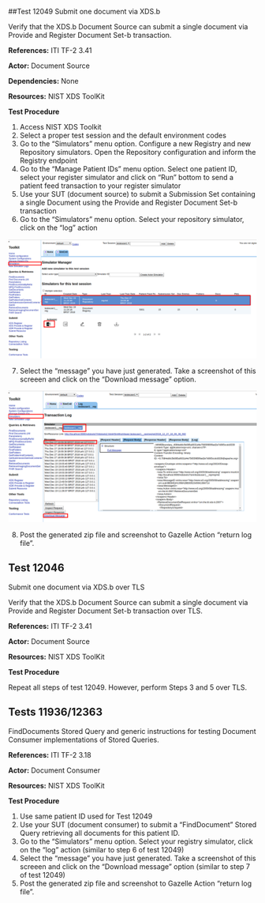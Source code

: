 ##Test 12049
Submit one document via XDS.b

Verify that the XDS.b Document Source can submit a single document via Provide and Register Document Set-b transaction. 

**References:** ITI TF-2 3.41

**Actor:** Document Source

**Dependencies:** None

**Resources:** NIST XDS ToolKit

**Test Procedure**  
1. Access NIST XDS Toolkit  
2. Select a proper test session and the default environment codes  
3. Go to the “Simulators” menu option. Configure a new Registry and new Repository simulators. Open the Repository configuration and inform the Registry endpoint  
4. Go to the “Manage Patient IDs” menu option. Select one patient ID, select your register simulator and click on “Run” bottom to send a patient feed transaction to your register simulator  
5. Use your SUT (document source) to submit a Submission Set containing a single Document using the Provide and Register Document Set-b transaction  
6. Go to the “Simulators” menu option. Select your repository simulator, click on the “log” action  

![](./media/image3-1.png)

7. Select the “message” you have just generated. Take a screenshot of this screeen and click on the “Download message” option.

![](./media/image3-2.png)

8. Post the generated zip file and screenshot to Gazelle Action “return log file”.  


## Test 12046
Submit one document via XDS.b over TLS

Verify that the XDS.b Document Source can submit a single document via Provide and Register Document Set-b transaction over TLS. 

**References:** ITI TF-2 3.41

**Actor:** Document Source

**Resources:** NIST XDS ToolKit

**Test Procedure**

Repeat all steps of test 12049. However, perform Steps 3 and 5 over TLS.

## Tests 11936/12363
FindDocuments Stored Query and generic instructions for testing Document Consumer implementations of Stored Queries.

**References:** ITI TF-2 3.18

**Actor:** Document Consumer

**Resources:** NIST XDS ToolKit

**Test Procedure**  
1. Use same patient ID used for Test 12049  
2. Use your SUT (document consumer) to submit a “FindDocument” Stored Query retrieving all documents for this patient ID.  
3. Go to the “Simulators” menu option. Select your registry simulator, click on the “log” action (similar to step 6 of test 12049)  
4. Select the “message” you have just generated. Take a screenshot of this screeen and click on the “Download message” option (similar to step 7 of test 12049)  
5. Post the generated zip file and screenshot to Gazelle Action “return log file”.  

